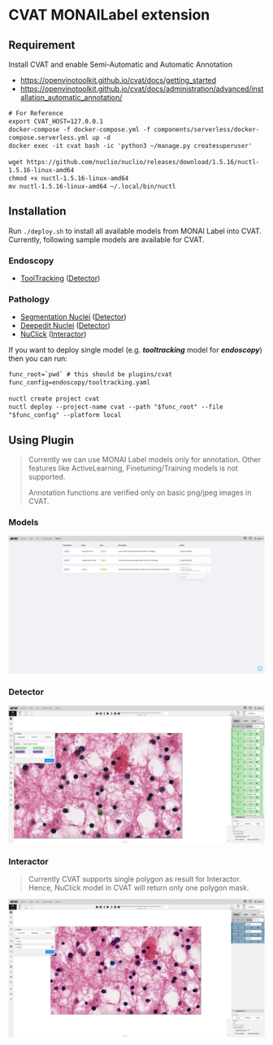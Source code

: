 # CVAT MONAILabel extension

## Requirement

Install CVAT and enable Semi-Automatic and Automatic Annotation

- https://openvinotoolkit.github.io/cvat/docs/getting_started
- https://openvinotoolkit.github.io/cvat/docs/administration/advanced/installation_automatic_annotation/

```
# For Reference
export CVAT_HOST=127.0.0.1
docker-compose -f docker-compose.yml -f components/serverless/docker-compose.serverless.yml up -d
docker exec -it cvat bash -ic 'python3 ~/manage.py createsuperuser'

wget https://github.com/nuclio/nuclio/releases/download/1.5.16/nuctl-1.5.16-linux-amd64
chmod +x nuctl-1.5.16-linux-amd64
mv nuctl-1.5.16-linux-amd64 ~/.local/bin/nuctl
```

## Installation

Run `./deploy.sh` to install all available models from MONAI Label into CVAT.
Currently, following sample models are available for CVAT.

### Endoscopy
- [ToolTracking](https://github.com/Project-MONAI/MONAILabel/tree/main/sample-apps/endoscopy) ([Detector](https://openvinotoolkit.github.io/cvat/docs/manual/advanced/ai-tools/#detectors))

### Pathology
- [Segmentation Nuclei](https://github.com/Project-MONAI/MONAILabel/tree/main/sample-apps/pathology#pathology-use-case) ([Detector](https://openvinotoolkit.github.io/cvat/docs/manual/advanced/ai-tools/#detectors))
- [Deepedit Nuclei](https://github.com/Project-MONAI/MONAILabel/tree/main/sample-apps/pathology#pathology-use-case) ([Detector](https://openvinotoolkit.github.io/cvat/docs/manual/advanced/ai-tools/#detectors))
- [NuClick](https://github.com/Project-MONAI/MONAILabel/tree/main/sample-apps/pathology#pathology-use-case) ([Interactor](https://openvinotoolkit.github.io/cvat/docs/manual/advanced/ai-tools/#interactors))


If you want to deploy single model (e.g. **_tooltracking_** model for **_endoscopy_**) then you can run:
```
func_root=`pwd` # this should be plugins/cvat
func_config=endoscopy/tooltracking.yaml

nuctl create project cvat
nuctl deploy --project-name cvat --path "$func_root" --file "$func_config" --platform local
```

## Using Plugin

> Currently we can use MONAI Label models only for annotation. Other features like ActiveLearning, Finetuning/Training
> models is not supported.
>
> Annotation functions are verified only on basic png/jpeg images in CVAT.

### Models

![image](../../docs/images/cvat_models.jpeg)

### Detector

![image](../../docs/images/cvat_detector.jpeg)

### Interactor

> Currently CVAT supports single polygon as result for Interactor. Hence, NuClick model in CVAT will return only one
> polygon mask.

![image](../../docs/images/cvat_interactor.jpeg)

